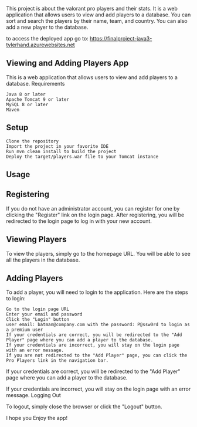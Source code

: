 This project is about the valorant pro players and their stats. It is a web application that allows users to view and add players to a database.
You can sort and search the players by their name, team, and country. You can also add a new player to the database.

to access the deployed app go to: https://finalproject-java3-tylerhand.azurewebsites.net

## Viewing and Adding Players App

This is a web application that allows users to view and add players to a database.
Requirements

    Java 8 or later
    Apache Tomcat 9 or later
    MySQL 8 or later
    Maven

## Setup

    Clone the repository
    Import the project in your favorite IDE
    Run mvn clean install to build the project
    Deploy the target/players.war file to your Tomcat instance

## Usage

## Registering

If you do not have an administrator account, you can register for one by clicking the "Register" link on the login page. After registering, you will be redirected to the login page to log in with your new account.


## Viewing Players

To view the players, simply go to the homepage URL. You will be able to see all the players in the database.
## Adding Players

To add a player, you will need to login to the application. Here are the steps to login:

    Go to the login page URL
    Enter your email and password
    Click the "Login" button
    user email: batman@company.com with the password: P@ssw0rd to login as a premium user
    If your credentials are correct, you will be redirected to the "Add Player" page where you can add a player to the database.
    If your credentials are incorrect, you will stay on the login page with an error message.
    If you are not redirected to the "Add Player" page, you can click the Pro Players link in the navigation bar.

If your credentials are correct, you will be redirected to the "Add Player" page where you can add a player to the database.

If your credentials are incorrect, you will stay on the login page with an error message.
Logging Out

To logout, simply close the browser or click the "Logout" button.

I hope you Enjoy the app!
